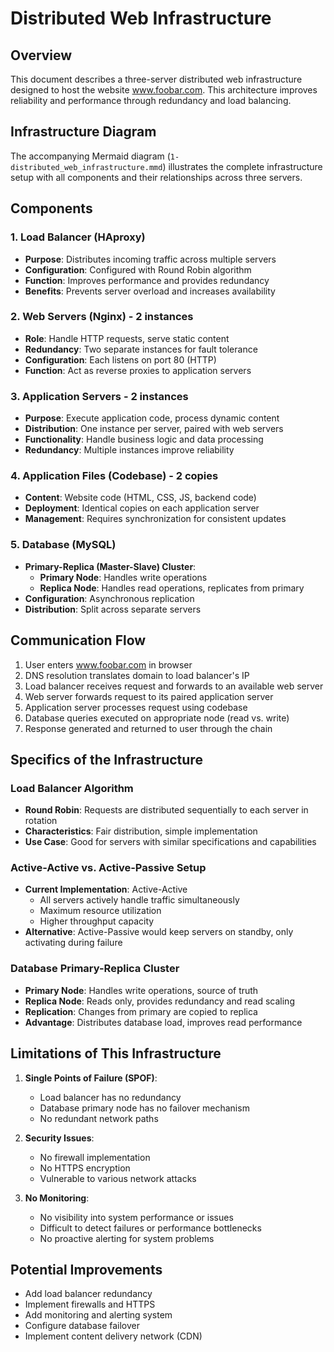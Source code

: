 # Distributed Web Infrastructure

## Overview
This document describes a three-server distributed web infrastructure designed to host the website www.foobar.com. This architecture improves reliability and performance through redundancy and load balancing.

## Infrastructure Diagram
The accompanying Mermaid diagram (`1-distributed_web_infrastructure.mmd`) illustrates the complete infrastructure setup with all components and their relationships across three servers.

## Components

### 1. Load Balancer (HAproxy)
- **Purpose**: Distributes incoming traffic across multiple servers
- **Configuration**: Configured with Round Robin algorithm
- **Function**: Improves performance and provides redundancy
- **Benefits**: Prevents server overload and increases availability

### 2. Web Servers (Nginx) - 2 instances
- **Role**: Handle HTTP requests, serve static content
- **Redundancy**: Two separate instances for fault tolerance
- **Configuration**: Each listens on port 80 (HTTP)
- **Function**: Act as reverse proxies to application servers

### 3. Application Servers - 2 instances
- **Purpose**: Execute application code, process dynamic content
- **Distribution**: One instance per server, paired with web servers
- **Functionality**: Handle business logic and data processing
- **Redundancy**: Multiple instances improve reliability

### 4. Application Files (Codebase) - 2 copies
- **Content**: Website code (HTML, CSS, JS, backend code)
- **Deployment**: Identical copies on each application server
- **Management**: Requires synchronization for consistent updates

### 5. Database (MySQL)
- **Primary-Replica (Master-Slave) Cluster**:
  - **Primary Node**: Handles write operations
  - **Replica Node**: Handles read operations, replicates from primary
- **Configuration**: Asynchronous replication
- **Distribution**: Split across separate servers

## Communication Flow
1. User enters www.foobar.com in browser
2. DNS resolution translates domain to load balancer's IP
3. Load balancer receives request and forwards to an available web server
4. Web server forwards request to its paired application server
5. Application server processes request using codebase
6. Database queries executed on appropriate node (read vs. write)
7. Response generated and returned to user through the chain

## Specifics of the Infrastructure

### Load Balancer Algorithm
- **Round Robin**: Requests are distributed sequentially to each server in rotation
- **Characteristics**: Fair distribution, simple implementation
- **Use Case**: Good for servers with similar specifications and capabilities

### Active-Active vs. Active-Passive Setup
- **Current Implementation**: Active-Active
  - All servers actively handle traffic simultaneously
  - Maximum resource utilization
  - Higher throughput capacity
- **Alternative**: Active-Passive would keep servers on standby, only activating during failure

### Database Primary-Replica Cluster
- **Primary Node**: Handles write operations, source of truth
- **Replica Node**: Reads only, provides redundancy and read scaling
- **Replication**: Changes from primary are copied to replica
- **Advantage**: Distributes database load, improves read performance

## Limitations of This Infrastructure
1. **Single Points of Failure (SPOF)**:
   - Load balancer has no redundancy
   - Database primary node has no failover mechanism
   - No redundant network paths

2. **Security Issues**:
   - No firewall implementation
   - No HTTPS encryption
   - Vulnerable to various network attacks

3. **No Monitoring**:
   - No visibility into system performance or issues
   - Difficult to detect failures or performance bottlenecks
   - No proactive alerting for system problems

## Potential Improvements
- Add load balancer redundancy
- Implement firewalls and HTTPS
- Add monitoring and alerting system
- Configure database failover
- Implement content delivery network (CDN)